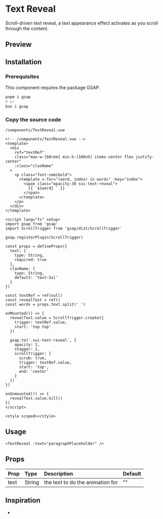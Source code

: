 # Text Reveal

Scroll-driven text reveal, a text appearance effect activates as you scroll through the content.

## Preview

<!-- <Playground url="https://stunning-dev.vercel.app/components/text-reveal"></Playground> -->

<Playground url="/playground/text-reveal"></Playground>

## Installation

### Prerequisites

This component requires the package GSAP.

```bash
pnpm i gsap
# or
bun i gsap
```

### Copy the source code

`/components/TextReveal.vue`

<CollapseCodeWrapper>

```vue
<!-- /components/TextReveal.vue -->
<template>
  <div
    ref="textRef"
    class="max-w-[60rem] min-h-[100vh] items-center flex justify-center"
    :class="clasName"
  >
    <p class="font-semibold">
      <template v-for="(word, index) in words" :key="index">
        <span class="opacity-30 sui-text-reveal">
          {{ `${word} ` }}
        </span>
      </template>
    </p>
  </div>
</template>

<script lang="ts" setup>
import gsap from 'gsap'
import ScrollTrigger from 'gsap/dist/ScrollTrigger'

gsap.registerPlugin(ScrollTrigger)

const props = defineProps({
  text: {
    type: String,
    required: true
  },
  clasName: {
    type: String,
    default: 'text-5xl'
  }
})

const textRef = ref(null)
const revealText = ref()
const words = props.text.split(' ')

onMounted(() => {
  revealText.value = ScrollTrigger.create({
    trigger: textRef.value,
    start: 'top top'
  })

  gsap.to('.sui-text-reveal', {
    opacity: 1,
    stagger: 1,
    scrollTrigger: {
      scrub: true,
      trigger: textRef.value,
      start: 'top',
      end: 'center'
    }
  })
})

onUnmounted(() => {
  revealText.value.kill()
})
</script>

<style scoped></style>
```

</CollapseCodeWrapper>

## Usage

```vue
<TextReveal :text="paragraphPlaceholder" />
```

## Props

| Prop | Type   | Description                      | Default |
| :--- | :----- | :------------------------------- | :------ |
| text | String | the text to do the animation for | ""      |

## Inspiration

-
